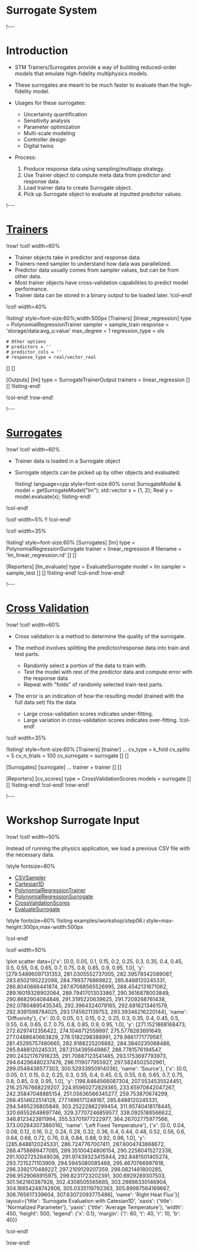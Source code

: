 # Surrogate System

!---

# Introduction

- STM Trainers/Surrogates provide a way of building reduced-order models that emulate high-fidelity multiphysics models.
- These surrogates are meant to be much faster to evaluate than the high-fidelity model.
- Usages for these surrogates:

  - Uncertainty quantification
  - Sensitivity analysis
  - Parameter optimization
  - Multi-scale modeling
  - Controller design
  - Digital twins

- Process:

  1. Produce response data using sampling/multiapp strategy.
  1. Use Trainer object to compute meta data from predictor and response data.
  1. Load trainer data to create Surrogate object.
  1. Pick up Surrogate object to evaluate at inputted predictor values.

!---

# [Trainers](Trainers/index.md)

!row!
!col! width=60%
- Trainer objects take in predictor and response data.
- Trainers need sampler to understand how data was parallelized.
- Predictor data usually comes from sampler values, but can be from other data.
- Most trainer objects have cross-validation capabilities to predict model performance.
- Trainer data can be stored in a binary output to be loaded later.
!col-end!

!col! width=40%

!listing! style=font-size:60%;width:500px
[Trainers]
  [linear_regression]
    type = PolynomialRegressionTrainer
    sampler = sample_train
    response = 'storage/data:avg_u:value'
    max_degree = 1
    regression_type = ols

    # Other options
    # predictors = ''
    # predictor_cols = ''
    # response_type = real/vector_real
  []
[]

[Outputs]
  [lm]
    type = SurrogateTrainerOutput
    trainers = linear_regression
  []
[]
!listing-end!

!col-end!
!row-end!

!---

# [Surrogates](Surrogates/index.md)

!row!
!col! width=60%
- Trainer data is loaded in a Surrogate object
- Surrogate objects can be picked up by other objects and evaluated:

  !listing! language=cpp style=font-size:60%
  const SurrogateModel & model = getSurrogateModel("lm");
  std::vector<Real> x = {1, 2};
  Real y = model.evaluate(x);
  !listing-end!

!col-end!

!col! width=5%
!!
!col-end!

!col! width=35%

!listing! style=font-size:60%
[Surrogates]
  [lm]
    type = PolynomialRegressionSurrogate
    trainer = linear_regression
    # filename = 'lm_linear_regression.rd'
  []
[]

[Reporters]
  [lm_evaluate]
    type = EvaluateSurrogate
    model = lm
    sampler = sample_test
  []
[]
!listing-end!
!col-end!
!row-end!

!---

# [Cross Validation](examples/cross_validation.md)

!row!
!col! width=60%
- Cross validation is a method to determine the quality of the surrogate.
- The method involves splitting the predictor/response data into train and test parts.

  - Randomly select a portion of the data to train with.
  - Test the model with rest of the predictor data and compute error with the response data
  - Repeat with "folds" of randomly selected train-test parts.

- The error is an indication of how the resulting model (trained with the full data set) fits the data

  - Large cross-validation scores indicates under-fitting.
  - Large variation in cross-validation scores indicates over-fitting.
!col-end!

!col! width=35%

!listing! style=font-size:60%
[Trainers]
  [trainer]
    ...
    cv_type = k_fold
    cv_splits = 5
    cv_n_trials = 100
    cv_surrogate = surrogate
  []
[]

[Surrogates]
  [surrogate]
    ...
    trainer = trainer
  []
[]

[Reporters]
  [cv_scores]
    type = CrossValidationScores
    models = surrogate
  []
[]
!listing-end!
!col-end!
!row-end!

!---

# Workshop Surrogate Input

!row!
!col! width=50%

Instead of running the physics application, we load a previous CSV file with the necessary data.

!style fontsize=80%
- [CSVSampler](CSVSampler.md)
- [Cartesian1D](Cartesian1DSampler.md)
- [PolynomialRegressionTrainer](PolynomialRegressionTrainer.md)
- [PolynomialRegressionSurrogate](PolynomialRegressionSurrogate.md)
- [CrossValidationScores](CrossValidationScores.md)
- [EvaluateSurrogate](EvaluateSurrogate.md)

!style fontsize=60%
!listing examples/workshop/step06.i
         style=max-height:300px;max-width:500px

!col-end!

!col! width=50%

!plot scatter data=[{'x': [0.0, 0.05, 0.1, 0.15, 0.2, 0.25, 0.3, 0.35, 0.4, 0.45, 0.5, 0.55, 0.6, 0.65, 0.7, 0.75, 0.8, 0.85, 0.9, 0.95, 1.0],
                     'y': [279.54896097131353, 281.0305552737005, 282.39579342089087, 283.6502195222098, 284.7993776869822, 285.8488120245331, 286.8040666441874, 287.67068565526995, 288.4542131671062, 289.16019328902064, 289.79417013033867, 290.3616878003849, 290.8682904084846, 291.3195220639625, 291.7209268761438, 292.07804895435345, 292.3964324079165, 292.6816213461579, 292.9391598784025, 293.1745921139753, 293.39346216220144],
                     'name': 'Diffusivity'},
                    {'x': [0.0, 0.05, 0.1, 0.15, 0.2, 0.25, 0.3, 0.35, 0.4, 0.45, 0.5, 0.55, 0.6, 0.65, 0.7, 0.75, 0.8, 0.85, 0.9, 0.95, 1.0],
                     'y': [271.1521868168473, 272.6297412356422, 274.1048712559997, 275.5778283691649, 277.0488640663829, 278.5182298388991, 279.9861771779587, 281.45295757480665, 282.9188225206882, 284.3840235068486, 285.8488120245331, 287.3134395649867, 288.7781576194547, 290.24321767918235, 291.70887123541485, 293.1753697793973, 294.64296480237476, 296.1119077955927, 297.5824502502961, 299.0548436577303, 300.52933950914036],
                     'name': 'Source'},
                    {'x': [0.0, 0.05, 0.1, 0.15, 0.2, 0.25, 0.3, 0.35, 0.4, 0.45, 0.5, 0.55, 0.6, 0.65, 0.7, 0.75, 0.8, 0.85, 0.9, 0.95, 1.0],
                     'y': [198.8464566087304, 207.5534535524451, 216.25767668229207, 224.95960272829365, 233.65970842047267, 242.35847048885154, 251.05636566345277, 259.753870674299, 268.4514622514128, 277.1496171248167, 285.8488120245331, 294.5495236805849, 303.25222882299454, 311.95740418178445, 320.66552648697746, 329.37707246859577, 338.0925188566622, 346.8123423811994, 355.53701977222977, 364.26702775977566, 373.00284307386016],
                     'name': 'Left Fixed Temperature'},
                    {'x': [0.0, 0.04, 0.08, 0.12, 0.16, 0.2, 0.24, 0.28, 0.32, 0.36, 0.4, 0.44, 0.48, 0.52, 0.56, 0.6, 0.64, 0.68, 0.72, 0.76, 0.8, 0.84, 0.88, 0.92, 0.96, 1.0],
                     'y': [285.8488120245331, 286.7247767007411, 287.6004743868672, 288.4758889477085, 289.35100424806154, 290.22580415272336, 291.10027252649036, 291.97439323415944, 292.8481501405274, 293.7215271103909, 294.5945080085468, 295.4670766997918, 296.3392170489227, 297.2109129207359, 298.0821481800285, 298.9529066915975, 299.8231723202391, 300.6929289307503, 301.562160387928, 302.4308505565685, 303.29898330146904, 304.16654248742606, 305.0335119792363, 305.89987564169667, 306.765617339604, 307.63072093775486],
                     'name': 'Right Heat Flux'}]
              layout={'title': 'Surrogate Evaluation with Catesian1D',
                      'xaxis': {'title': 'Normalized Parameter'},
                      'yaxis': {'title': 'Average Temperature'},
                      'width': 450, 'height': 500,
                      'legend': {'x': 0.1},
                      'margin': {'l': 60, 't': 40, 'r': 10, 'b': 40}}

!col-end!

!row-end!
